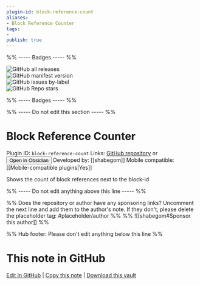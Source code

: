 ```yaml
---
plugin-id: block-reference-count
aliases:
- Block Reference Counter
tags: 
- 
publish: true
---
```


%% ----- Badges ----- %%

![GitHub all releases](https://img.shields.io/github/downloads/shabegom/obsidian-reference-count/total?color=573E7A&logo=github&style=for-the-badge)   
![GitHub manifest version](https://img.shields.io/github/manifest-json/v/shabegom/obsidian-reference-count?color=573E7A&logo=github&style=for-the-badge)   
![GitHub issues by-label](https://img.shields.io/github/issues/shabegom/obsidian-reference-count/help%20wanted?color=573E7A&logo=github&style=for-the-badge)   
![GitHub Repo stars](https://img.shields.io/github/stars/shabegom/obsidian-reference-count?color=573E7A&logo=github&style=for-the-badge)

%% ----- Badges ----- %%

%% ----- Do not edit this section ----- %%

# Block Reference Counter

Plugin ID: `block-reference-count`
Links: [GitHub repository](https://github.com/shabegom/obsidian-reference-count) or [<button id=HH>Open in Obsidian</button>](obsidian://goto-plugin?id=block-reference-count)
Developed by: [[shabegom]]
Mobile compatible: [[Mobile-compatible plugins|Yes]]

Shows the count of block references next to the block-id

%% ----- Do not edit anything above this line ----- %% 

%% Does the repository or author have any sponsoring links? Uncomment the next line and add them to the author's note. If they don't, please delete the placeholder tag: #placeholder/author %%
%% ![[shabegom#Sponsor this author]] %%

%% Hub footer: Please don't edit anything below this line %%

# This note in GitHub

<span class="git-footer">[Edit In GitHub](https://github.dev/obsidian-community/obsidian-hub/blob/main/02%20-%20Community%20Expansions/02.05%20All%20Community%20Expansions/Plugins/block-reference-count.md "git-hub-edit-note") | [Copy this note](https://raw.githubusercontent.com/obsidian-community/obsidian-hub/main/02%20-%20Community%20Expansions/02.05%20All%20Community%20Expansions/Plugins/block-reference-count.md "git-hub-copy-note") | [Download this vault](https://github.com/obsidian-community/obsidian-hub/archive/refs/heads/main.zip "git-hub-download-vault") </span>